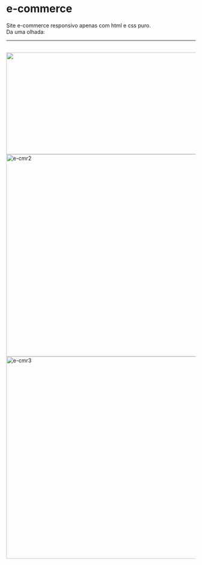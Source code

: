 # e-commerce

 Site e-commerce responsivo apenas com html e css puro.
 <br>
 Da uma olhada:
  <hr>
<br>
<img width="536" height="270" src="https://github.com/user-attachments/assets/a2267d05-4a9c-4d42-bbc6-a1019af3df96">
<br>
<img width="536" alt="e-cmr2" src="https://github.com/user-attachments/assets/41b1b97a-3a90-4968-a174-6d93c9244c6b">
<br>
<img width="536" alt="e-cmr3" src="https://github.com/user-attachments/assets/adfce60e-d133-4442-99bb-285ce31f8bbe">
